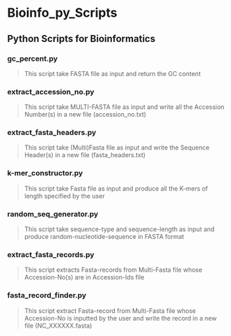 # Bioinfo_py_Scripts
## Python Scripts for Bioinformatics
### gc_percent.py
> This script take FASTA file as input and return the GC content
### extract_accession_no.py
> This script take MULTI-FASTA file as input and write all the Accession Number(s) in a new file (accession_no.txt)
### extract_fasta_headers.py
> This script take (Multi)Fasta file as input and write the Sequence Header(s) in a new file (fasta_headers.txt)
### k-mer_constructor.py
> This script take Fasta file as input and produce all the K-mers of length specified by the user
### random_seq_generator.py
> This script take sequence-type and sequence-length as input and produce random-nucleotide-sequence in FASTA format
### extract_fasta_records.py
> This script extracts Fasta-records from Multi-Fasta file whose Accession-No(s) are in Accession-Ids file
### fasta_record_finder.py
> This script extract Fasta-record from Multi-Fasta file whose Accession-No is inputted by the user and write the record in a new file (NC_XXXXXX.fasta)
